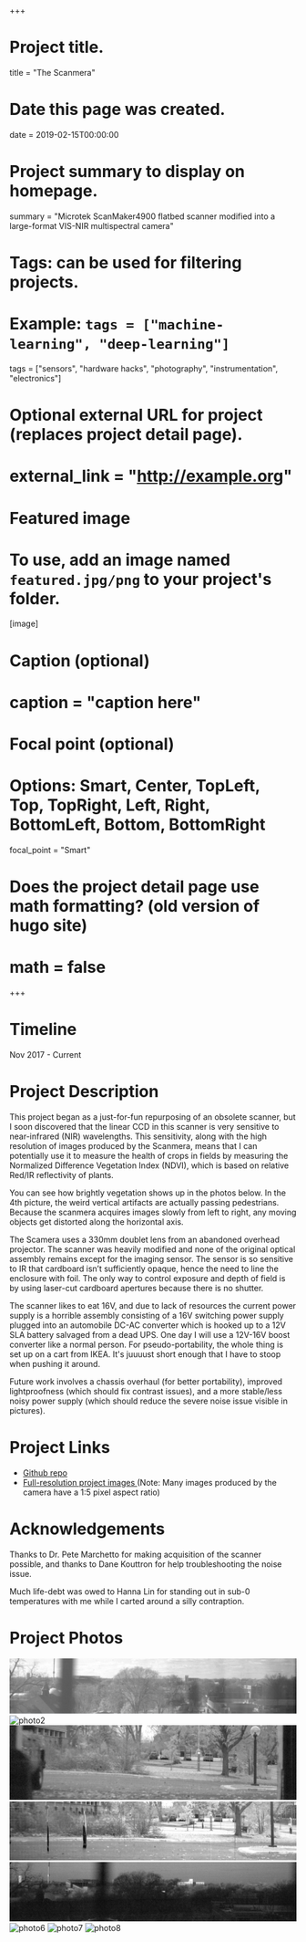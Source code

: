 +++
# Project title.
title = "The Scanmera"

# Date this page was created.
date = 2019-02-15T00:00:00

# Project summary to display on homepage.
summary = "Microtek ScanMaker4900 flatbed scanner modified into a large-format VIS-NIR multispectral camera"

# Tags: can be used for filtering projects.
# Example: `tags = ["machine-learning", "deep-learning"]`
tags = ["sensors", "hardware hacks", "photography", "instrumentation", "electronics"]

# Optional external URL for project (replaces project detail page).
# external_link = "http://example.org"

# Featured image
# To use, add an image named `featured.jpg/png` to your project's folder.
[image]
# Caption (optional)
#  caption = "caption here"

# Focal point (optional)
# Options: Smart, Center, TopLeft, Top, TopRight, Left, Right, BottomLeft, Bottom, BottomRight
  focal_point = "Smart"

# Does the project detail page use math formatting? (old version of hugo site)
# math = false

+++

# Timeline
Nov 2017 - Current


# Project Description
This project began as a just-for-fun repurposing of an obsolete scanner, but I soon discovered that the linear CCD in this scanner is very sensitive to near-infrared (NIR) wavelengths. This sensitivity, along with the high resolution of images produced by the Scanmera, means that I can potentially use it to measure the health of crops in fields by measuring the Normalized Difference Vegetation Index (NDVI), which is based on relative Red/IR reflectivity of plants. 

You can see how brightly vegetation shows up in the photos below. In the 4th picture, the weird vertical artifacts are actually passing pedestrians. Because the scanmera acquires images slowly from left to right, any moving objects get distorted along the horizontal axis.

The Scamera uses a 330mm doublet lens from an abandoned overhead projector. The scanner was heavily modified and none of the original optical assembly remains except for the imaging sensor. The sensor is so sensitive to IR that cardboard isn’t sufficiently opaque, hence the need to line the enclosure with foil. The only way to control exposure and depth of field is by using laser-cut cardboard apertures because there is no shutter. 

The scanner likes to eat 16V, and due to lack of resources the current power supply is a horrible assembly consisting of a 16V switching power supply plugged into an automobile DC-AC converter which is hooked up to a 12V SLA battery salvaged from a dead UPS. One day I will use a 12V-16V boost converter like a normal person. For pseudo-portability, the whole thing is set up on a cart from IKEA. It's juuuust short enough that I have to stoop when pushing it around.

Future work involves a chassis overhaul (for better portability), improved lightproofness (which should fix contrast issues), and a more stable/less noisy power supply (which should reduce the severe noise issue visible in pictures). 

# Project Links
- [Github repo](https://github.com/KeiranCantilina/Scanmera)
- [Full-resolution project images ](https://drive.google.com/open?id=11ls2AhE8IGYdJVQsz3RzfAySejQ5RCwX)(Note: Many images produced by the camera have a 1:5 pixel aspect ratio)



# Acknowledgements
 Thanks to Dr. Pete Marchetto for making acquisition of the scanner possible, and thanks to Dane Kouttron for help troubleshooting the noise issue.
 
 Much life-debt was owed to Hanna Lin for standing out in sub-0 temperatures with me while I carted around a silly contraption.


# Project Photos
![photo1](https://github.com/KeiranCantilina/Scanmera/blob/master/test_020_shrunk.png?raw=true)
![photo2](Capture.PNG)
![photo3](test035.png)
![photo4](test034_contrast_compressed.png)
![photo5](11_21_2017_1604_f022_002.png)
![photo6](1121171702.jpg)
![photo7](1115171600c.jpg)
![photo8](1109171409.jpg)


